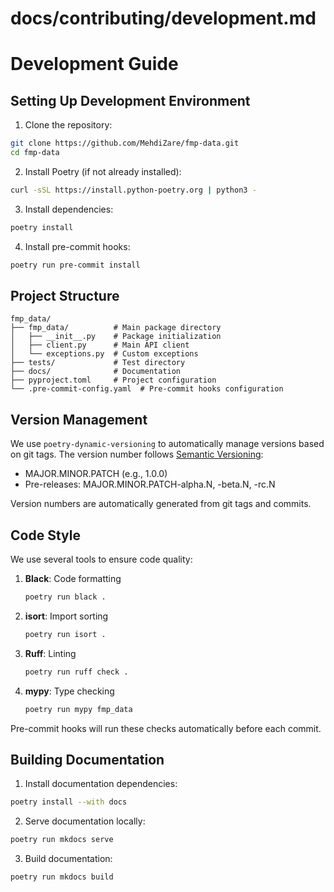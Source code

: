 # docs/contributing/development.md
# Development Guide

## Setting Up Development Environment

1. Clone the repository:
```bash
git clone https://github.com/MehdiZare/fmp-data.git
cd fmp-data
```

2. Install Poetry (if not already installed):
```bash
curl -sSL https://install.python-poetry.org | python3 -
```

3. Install dependencies:
```bash
poetry install
```

4. Install pre-commit hooks:
```bash
poetry run pre-commit install
```

## Project Structure

```
fmp_data/
├── fmp_data/          # Main package directory
│   ├── __init__.py    # Package initialization
│   ├── client.py      # Main API client
│   └── exceptions.py  # Custom exceptions
├── tests/             # Test directory
├── docs/              # Documentation
├── pyproject.toml     # Project configuration
└── .pre-commit-config.yaml  # Pre-commit hooks configuration
```

## Version Management

We use `poetry-dynamic-versioning` to automatically manage versions based on git tags. The version number follows [Semantic Versioning](https://semver.org/):

- MAJOR.MINOR.PATCH (e.g., 1.0.0)
- Pre-releases: MAJOR.MINOR.PATCH-alpha.N, -beta.N, -rc.N

Version numbers are automatically generated from git tags and commits.

## Code Style

We use several tools to ensure code quality:

1. **Black**: Code formatting
   ```bash
   poetry run black .
   ```

2. **isort**: Import sorting
   ```bash
   poetry run isort .
   ```

3. **Ruff**: Linting
   ```bash
   poetry run ruff check .
   ```

4. **mypy**: Type checking
   ```bash
   poetry run mypy fmp_data
   ```

Pre-commit hooks will run these checks automatically before each commit.

## Building Documentation

1. Install documentation dependencies:
```bash
poetry install --with docs
```

2. Serve documentation locally:
```bash
poetry run mkdocs serve
```

3. Build documentation:
```bash
poetry run mkdocs build
```
